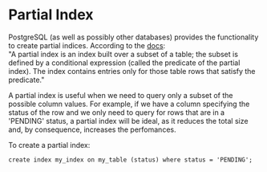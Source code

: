 # Partial Index

PostgreSQL (as well as possibly other databases) provides the functionality to create partial indices. According to the 
[docs](https://www.postgresql.org/docs/current/indexes-partial.html):  
"A partial index is an index built over a subset of a table; the subset is defined by a conditional expression (called the predicate of the partial index). The index contains entries 
only for those table rows that satisfy the predicate."


A partial index is useful when we need to query only a subset of the possible column values. For example, if we have a column specifying the status of the row and we only need to 
query for rows that are in a 'PENDING' status, a partial index will be ideal, as it reduces the total size and, by consequence, increases the perfomances.

To create a partial index:  
```
create index my_index on my_table (status) where status = 'PENDING';
```
